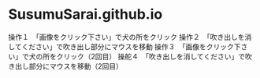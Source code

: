 # SusumuSarai.github.io
操作１　「画像をクリック下さい」で犬の所をクリック
操作２　「吹き出しを消してください」で吹き出し部分にマウスを移動
操作３　「画像をクリック下さい」で犬の所をクリック（2回目）
操舵４　「吹き出しを消してください」で吹き出し部分にマウスを移動（2回目）
